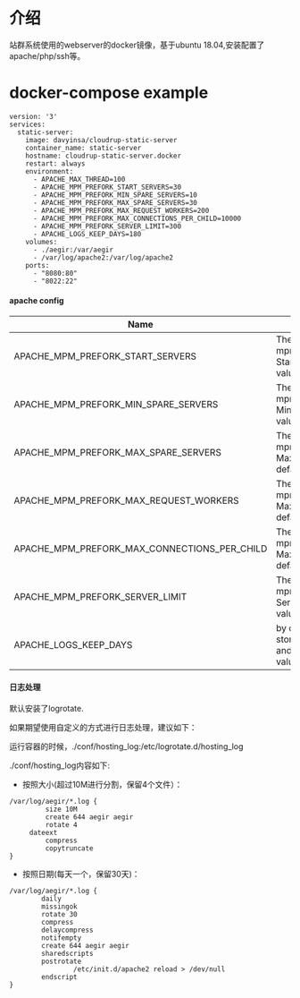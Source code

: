 # 介绍
站群系统使用的webserver的docker镜像，基于ubuntu 18.04,安装配置了apache/php/ssh等。

# docker-compose example
```
version: '3'
services:
  static-server:
    image: davyinsa/cloudrup-static-server
    container_name: static-server
    hostname: cloudrup-static-server.docker
    restart: always
    environment:
      - APACHE_MAX_THREAD=100
      - APACHE_MPM_PREFORK_START_SERVERS=30
      - APACHE_MPM_PREFORK_MIN_SPARE_SERVERS=10
      - APACHE_MPM_PREFORK_MAX_SPARE_SERVERS=30
      - APACHE_MPM_PREFORK_MAX_REQUEST_WORKERS=200
      - APACHE_MPM_PREFORK_MAX_CONNECTIONS_PER_CHILD=10000
      - APACHE_MPM_PREFORK_SERVER_LIMIT=300
      - APACHE_LOGS_KEEP_DAYS=180
    volumes:
      - ./aegir:/var/aegir
      - /var/log/apache2:/var/log/apache2
    ports:
      - "8080:80"
      - "8022:22"
```

#### apache config
|Name|Desciption|
|----|----------|
|APACHE_MPM_PREFORK_START_SERVERS|The config for mpm_prefork module StartServers, default value: 10|
|APACHE_MPM_PREFORK_MIN_SPARE_SERVERS|The config for mpm_prefork module MinSpareServers, default value: 10|
|APACHE_MPM_PREFORK_MAX_SPARE_SERVERS|The config for mpm_prefork module MaxSpareServers, default value: 30|
|APACHE_MPM_PREFORK_MAX_REQUEST_WORKERS|The config for mpm_prefork module MaxRequestWorkers, default value: 200|
|APACHE_MPM_PREFORK_MAX_CONNECTIONS_PER_CHILD|The config for mpm_prefork module MaxConnectionsPerChild, default value: 2000|
|APACHE_MPM_PREFORK_SERVER_LIMIT|The config for mpm_prefork module ServerLimit, default value: 200|
|APACHE_LOGS_KEEP_DAYS|by default the logs files store in /var/log/apache2, and spilit by days, default value: 180 days|


#### 日志处理
默认安装了logrotate.

如果期望使用自定义的方式进行日志处理，建议如下：

运行容器的时候，./conf/hosting_log:/etc/logrotate.d/hosting_log

./conf/hosting_log内容如下:
* 按照大小(超过10M进行分割，保留4个文件）：
```
/var/log/aegir/*.log {
         size 10M
         create 644 aegir aegir
         rotate 4
	 dateext
         compress
         copytruncate
}
```
* 按照日期(每天一个，保留30天)：
```
/var/log/aegir/*.log {
        daily
        missingok
        rotate 30
        compress
        delaycompress
        notifempty
        create 644 aegir aegir
        sharedscripts
        postrotate
                /etc/init.d/apache2 reload > /dev/null
        endscript
}
```
